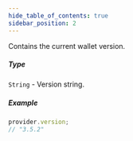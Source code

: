 ```yaml
---
hide_table_of_contents: true
sidebar_position: 2
---
```


<head>
  <meta
    name="description"
    content="Contains the current wallet version."
  />
</head>

<intro-end />

Contains the current wallet version.

##### Type

`String` - Version string.

##### Example

```typescript title="TypeScript"
provider.version;
// "3.5.2"
```
